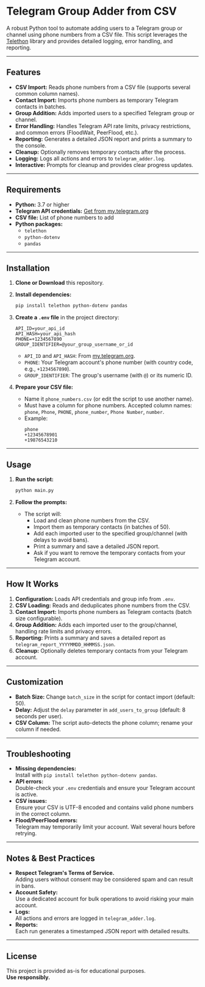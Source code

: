 # Telegram Group Adder from CSV

A robust Python tool to automate adding users to a Telegram group or channel using phone numbers from a CSV file. This script leverages the [Telethon](https://github.com/LonamiWebs/Telethon) library and provides detailed logging, error handling, and reporting.

---

## Features

- **CSV Import:** Reads phone numbers from a CSV file (supports several common column names).
- **Contact Import:** Imports phone numbers as temporary Telegram contacts in batches.
- **Group Addition:** Adds imported users to a specified Telegram group or channel.
- **Error Handling:** Handles Telegram API rate limits, privacy restrictions, and common errors (FloodWait, PeerFlood, etc.).
- **Reporting:** Generates a detailed JSON report and prints a summary to the console.
- **Cleanup:** Optionally removes temporary contacts after the process.
- **Logging:** Logs all actions and errors to `telegram_adder.log`.
- **Interactive:** Prompts for cleanup and provides clear progress updates.

---

## Requirements

- **Python:** 3.7 or higher
- **Telegram API credentials:** [Get from my.telegram.org](https://my.telegram.org)
- **CSV file:** List of phone numbers to add
- **Python packages:**  
  - `telethon`
  - `python-dotenv`
  - `pandas`

---

## Installation

1. **Clone or Download** this repository.

2. **Install dependencies:**
   ```bash
   pip install telethon python-dotenv pandas
   ```

3. **Create a `.env` file** in the project directory:
   ```
   API_ID=your_api_id
   API_HASH=your_api_hash
   PHONE=+1234567890
   GROUP_IDENTIFIER=@your_group_username_or_id
   ```
   - `API_ID` and `API_HASH`: From [my.telegram.org](https://my.telegram.org).
   - `PHONE`: Your Telegram account's phone number (with country code, e.g., `+1234567890`).
   - `GROUP_IDENTIFIER`: The group's username (with `@`) or its numeric ID.

4. **Prepare your CSV file:**
   - Name it `phone_numbers.csv` (or edit the script to use another name).
   - Must have a column for phone numbers. Accepted column names: `phone`, `Phone`, `PHONE`, `phone_number`, `Phone Number`, `number`.
   - Example:
     ```
     phone
     +12345678901
     +19876543210
     ```

---

## Usage

1. **Run the script:**
   ```bash
   python main.py
   ```

2. **Follow the prompts:**
   - The script will:
     - Load and clean phone numbers from the CSV.
     - Import them as temporary contacts (in batches of 50).
     - Add each imported user to the specified group/channel (with delays to avoid bans).
     - Print a summary and save a detailed JSON report.
     - Ask if you want to remove the temporary contacts from your Telegram account.

---

## How It Works

1. **Configuration:** Loads API credentials and group info from `.env`.
2. **CSV Loading:** Reads and deduplicates phone numbers from the CSV.
3. **Contact Import:** Imports phone numbers as Telegram contacts (batch size configurable).
4. **Group Addition:** Adds each imported user to the group/channel, handling rate limits and privacy errors.
5. **Reporting:** Prints a summary and saves a detailed report as `telegram_report_YYYYMMDD_HHMMSS.json`.
6. **Cleanup:** Optionally deletes temporary contacts from your Telegram account.

---

## Customization

- **Batch Size:** Change `batch_size` in the script for contact import (default: 50).
- **Delay:** Adjust the `delay` parameter in `add_users_to_group` (default: 8 seconds per user).
- **CSV Column:** The script auto-detects the phone column; rename your column if needed.

---

## Troubleshooting

- **Missing dependencies:**  
  Install with `pip install telethon python-dotenv pandas`.
- **API errors:**  
  Double-check your `.env` credentials and ensure your Telegram account is active.
- **CSV issues:**  
  Ensure your CSV is UTF-8 encoded and contains valid phone numbers in the correct column.
- **Flood/PeerFlood errors:**  
  Telegram may temporarily limit your account. Wait several hours before retrying.

---

## Notes & Best Practices

- **Respect Telegram's Terms of Service.**  
  Adding users without consent may be considered spam and can result in bans.
- **Account Safety:**  
  Use a dedicated account for bulk operations to avoid risking your main account.
- **Logs:**  
  All actions and errors are logged in `telegram_adder.log`.
- **Reports:**  
  Each run generates a timestamped JSON report with detailed results.

---

## License

This project is provided as-is for educational purposes.  
**Use responsibly.**


